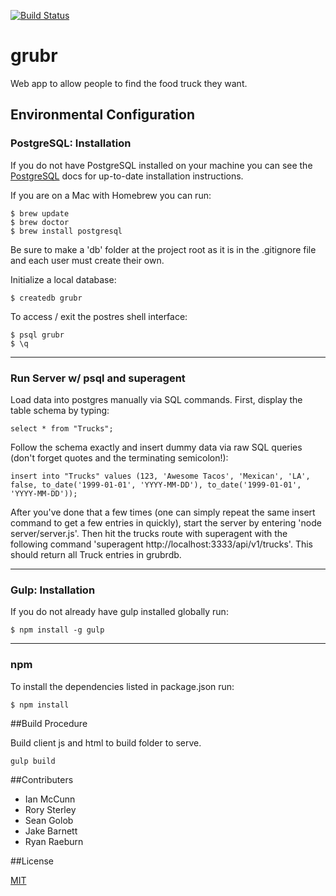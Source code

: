 [![Build Status](https://travis-ci.org/grubr/grubr.svg)](https://travis-ci.org/grubr/grubr)
# grubr

Web app to allow people to find the food truck they want.


## Environmental Configuration

### PostgreSQL: Installation

If you do not have PostgreSQL installed on your machine you can see the
[PostgreSQL](http://www.postgresql.org/docs/) docs for up-to-date installation
instructions.

If you are on a Mac with Homebrew you can run:
```
$ brew update
$ brew doctor
$ brew install postgresql
```

Be sure to make a 'db' folder at the project root as it is in the .gitignore
file and each user must create their own.

Initialize a local database:
```
$ createdb grubr
```

To access / exit the postres shell interface:
```
$ psql grubr
$ \q
```
---
### Run Server w/ psql and superagent
Load data into postgres manually via SQL commands.
First, display the table schema by typing: 
```
select * from "Trucks";
```
Follow the schema exactly and insert dummy data via raw SQL queries (don't forget quotes and the terminating semicolon!):
```
insert into "Trucks" values (123, 'Awesome Tacos', 'Mexican', 'LA', false, to_date('1999-01-01', 'YYYY-MM-DD'), to_date('1999-01-01', 'YYYY-MM-DD'));
```
After you've done that a few times (one can simply repeat the same insert command to get a few entries in quickly), start the server by entering 'node server/server.js'. Then hit the trucks route with superagent with the following command 'superagent http://localhost:3333/api/v1/trucks'. This should return all Truck entries in grubrdb.

---
### Gulp: Installation

If you do not already have gulp installed globally run:
```
$ npm install -g gulp
```

---
### npm
To install the dependencies listed in package.json run:
```
$ npm install
```


##Build Procedure

Build client js and html to build folder to serve.
```
gulp build
```


##Contributers

* Ian McCunn
* Rory Sterley
* Sean Golob
* Jake Barnett
* Ryan Raeburn


##License

[MIT](LICENSE)
